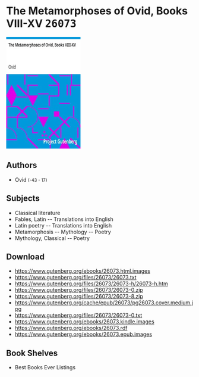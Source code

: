 # The Metamorphoses of Ovid, Books VIII-XV <kbd>26073</kbd>

![](./cover.medium.jpg "")

## Authors


 - Ovid <small>(-43 - 17)</small>

## Subjects


 - Classical literature
 - Fables, Latin -- Translations into English
 - Latin poetry -- Translations into English
 - Metamorphosis -- Mythology -- Poetry
 - Mythology, Classical -- Poetry

## Download


 - https://www.gutenberg.org/ebooks/26073.html.images
 - https://www.gutenberg.org/files/26073/26073.txt
 - https://www.gutenberg.org/files/26073/26073-h/26073-h.htm
 - https://www.gutenberg.org/files/26073/26073-0.zip
 - https://www.gutenberg.org/files/26073/26073-8.zip
 - https://www.gutenberg.org/cache/epub/26073/pg26073.cover.medium.jpg
 - https://www.gutenberg.org/files/26073/26073-0.txt
 - https://www.gutenberg.org/ebooks/26073.kindle.images
 - https://www.gutenberg.org/ebooks/26073.rdf
 - https://www.gutenberg.org/ebooks/26073.epub.images

## Book Shelves


 - Best Books Ever Listings
